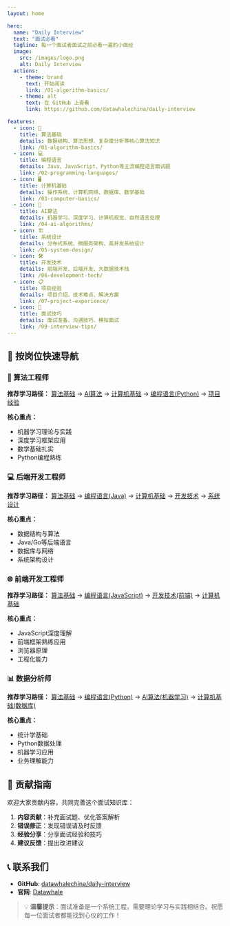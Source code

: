 ```yaml
---
layout: home

hero:
  name: "Daily Interview"
  text: "面试必看"
  tagline: 每一个面试者面试之前必看一遍的小面经
  image:
    src: /images/logo.png
    alt: Daily Interview
  actions:
    - theme: brand
      text: 开始阅读
      link: /01-algorithm-basics/
    - theme: alt
      text: 在 GitHub 上查看
      link: https://github.com/datawhalechina/daily-interview

features:
  - icon: 🧮
    title: 算法基础
    details: 数据结构、算法思想、复杂度分析等核心算法知识
    link: /01-algorithm-basics/
  - icon: 💻
    title: 编程语言
    details: Java、JavaScript、Python等主流编程语言面试题
    link: /02-programming-languages/
  - icon: 🖥️
    title: 计算机基础
    details: 操作系统、计算机网络、数据库、数学基础
    link: /03-computer-basics/
  - icon: 🤖
    title: AI算法
    details: 机器学习、深度学习、计算机视觉、自然语言处理
    link: /04-ai-algorithms/
  - icon: 🏗️
    title: 系统设计
    details: 分布式系统、微服务架构、高并发系统设计
    link: /05-system-design/
  - icon: 🛠️
    title: 开发技术
    details: 前端开发、后端开发、大数据技术栈
    link: /06-development-tech/
  - icon: 📋
    title: 项目经验
    details: 项目介绍、技术难点、解决方案
    link: /07-project-experience/
  - icon: 🎯
    title: 面试技巧
    details: 面试准备、沟通技巧、模拟面试
    link: /09-interview-tips/
---
```


## 🎯 按岗位快速导航

### 🤖 算法工程师
**推荐学习路径：** [算法基础](/01-algorithm-basics/) → [AI算法](/04-ai-algorithms/) → [计算机基础](/03-computer-basics/) → [编程语言(Python)](/02-programming-languages/) → [项目经验](/07-project-experience/)

**核心重点：**
- 机器学习理论与实践
- 深度学习框架应用
- 数学基础扎实
- Python编程熟练

### 💻 后端开发工程师
**推荐学习路径：** [算法基础](/01-algorithm-basics/) → [编程语言(Java)](/02-programming-languages/) → [计算机基础](/03-computer-basics/) → [开发技术](/06-development-tech/) → [系统设计](/05-system-design/)

**核心重点：**
- 数据结构与算法
- Java/Go等后端语言
- 数据库与网络
- 系统架构设计

### 🌐 前端开发工程师
**推荐学习路径：** [算法基础](/01-algorithm-basics/) → [编程语言(JavaScript)](/02-programming-languages/) → [开发技术(前端)](/06-development-tech/) → [计算机基础](/03-computer-basics/)

**核心重点：**
- JavaScript深度理解
- 前端框架熟练应用
- 浏览器原理
- 工程化能力

### 📊 数据分析师
**推荐学习路径：** [算法基础](/01-algorithm-basics/) → [编程语言(Python)](/02-programming-languages/) → [AI算法(机器学习)](/04-ai-algorithms/) → [计算机基础(数据库)](/03-computer-basics/)

**核心重点：**
- 统计学基础
- Python数据处理
- 机器学习应用
- 业务理解能力


## 🤝 贡献指南

欢迎大家贡献内容，共同完善这个面试知识库：

1. **内容贡献**：补充面试题、优化答案解析
2. **错误修正**：发现错误请及时反馈
3. **经验分享**：分享面试经验和技巧
4. **建议反馈**：提出改进建议

## 📞 联系我们

- **GitHub**: [datawhalechina/daily-interview](https://github.com/datawhalechina/daily-interview)
- **官网**: [Datawhale](https://datawhale.club/)


> 💡 **温馨提示**：面试准备是一个系统工程，需要理论学习与实践相结合。祝愿每一位面试者都能找到心仪的工作！
